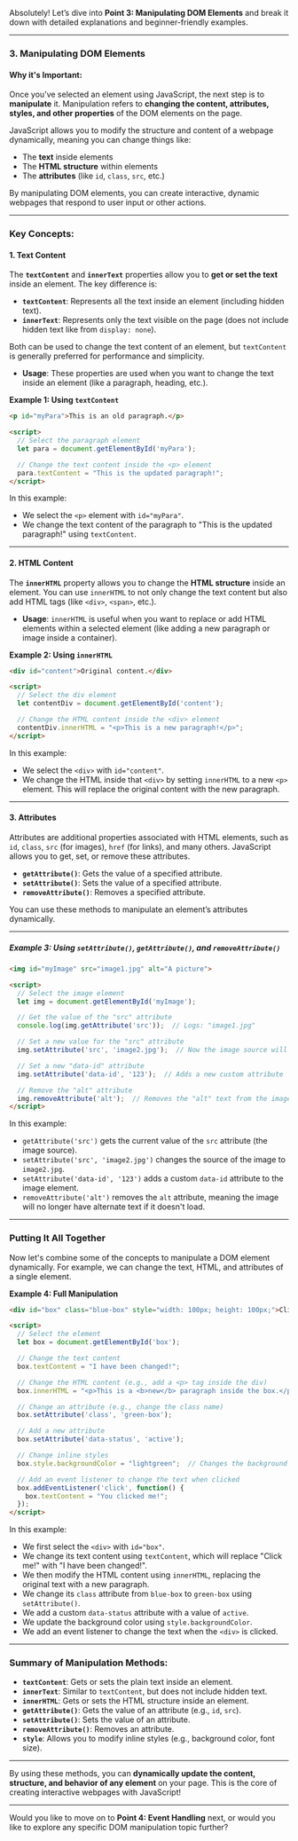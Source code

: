 Absolutely! Let’s dive into **Point 3: Manipulating DOM Elements** and break it down with detailed explanations and beginner-friendly examples.

---

### **3. Manipulating DOM Elements**

#### Why it's Important:

Once you’ve selected an element using JavaScript, the next step is to **manipulate** it. Manipulation refers to **changing the content, attributes, styles, and other properties** of the DOM elements on the page.

JavaScript allows you to modify the structure and content of a webpage dynamically, meaning you can change things like:
- The **text** inside elements
- The **HTML structure** within elements
- The **attributes** (like `id`, `class`, `src`, etc.)
  
By manipulating DOM elements, you can create interactive, dynamic webpages that respond to user input or other actions.

---

### **Key Concepts:**

#### 1. **Text Content**

The **`textContent`** and **`innerText`** properties allow you to **get or set the text** inside an element. The key difference is:
- **`textContent`**: Represents all the text inside an element (including hidden text).
- **`innerText`**: Represents only the text visible on the page (does not include hidden text like from `display: none`).

Both can be used to change the text content of an element, but `textContent` is generally preferred for performance and simplicity.

- **Usage**: These properties are used when you want to change the text inside an element (like a paragraph, heading, etc.).

**Example 1: Using `textContent`**

```html
<p id="myPara">This is an old paragraph.</p>

<script>
  // Select the paragraph element
  let para = document.getElementById('myPara');

  // Change the text content inside the <p> element
  para.textContent = "This is the updated paragraph!";
</script>
```

In this example:
- We select the `<p>` element with `id="myPara"`.
- We change the text content of the paragraph to "This is the updated paragraph!" using `textContent`.

---

#### 2. **HTML Content**

The **`innerHTML`** property allows you to change the **HTML structure** inside an element. You can use `innerHTML` to not only change the text content but also add HTML tags (like `<div>`, `<span>`, etc.).

- **Usage**: `innerHTML` is useful when you want to replace or add HTML elements within a selected element (like adding a new paragraph or image inside a container).

**Example 2: Using `innerHTML`**

```html
<div id="content">Original content.</div>

<script>
  // Select the div element
  let contentDiv = document.getElementById('content');

  // Change the HTML content inside the <div> element
  contentDiv.innerHTML = "<p>This is a new paragraph!</p>";
</script>
```

In this example:
- We select the `<div>` with `id="content"`.
- We change the HTML inside that `<div>` by setting `innerHTML` to a new `<p>` element. This will replace the original content with the new paragraph.

---

#### 3. **Attributes**

Attributes are additional properties associated with HTML elements, such as `id`, `class`, `src` (for images), `href` (for links), and many others. JavaScript allows you to get, set, or remove these attributes.

- **`getAttribute()`**: Gets the value of a specified attribute.
- **`setAttribute()`**: Sets the value of a specified attribute.
- **`removeAttribute()`**: Removes a specified attribute.

You can use these methods to manipulate an element’s attributes dynamically.

---

##### Example 3: Using `setAttribute()`, `getAttribute()`, and `removeAttribute()`

```html
<img id="myImage" src="image1.jpg" alt="A picture">

<script>
  // Select the image element
  let img = document.getElementById('myImage');

  // Get the value of the "src" attribute
  console.log(img.getAttribute('src'));  // Logs: "image1.jpg"

  // Set a new value for the "src" attribute
  img.setAttribute('src', 'image2.jpg');  // Now the image source will be updated

  // Set a new "data-id" attribute
  img.setAttribute('data-id', '123');  // Adds a new custom attribute

  // Remove the "alt" attribute
  img.removeAttribute('alt');  // Removes the "alt" text from the image
</script>
```

In this example:
- `getAttribute('src')` gets the current value of the `src` attribute (the image source).
- `setAttribute('src', 'image2.jpg')` changes the source of the image to `image2.jpg`.
- `setAttribute('data-id', '123')` adds a custom `data-id` attribute to the image element.
- `removeAttribute('alt')` removes the `alt` attribute, meaning the image will no longer have alternate text if it doesn't load.

---

### **Putting It All Together**

Now let's combine some of the concepts to manipulate a DOM element dynamically. For example, we can change the text, HTML, and attributes of a single element.

**Example 4: Full Manipulation**

```html
<div id="box" class="blue-box" style="width: 100px; height: 100px;">Click me!</div>

<script>
  // Select the element
  let box = document.getElementById('box');

  // Change the text content
  box.textContent = "I have been changed!";

  // Change the HTML content (e.g., add a <p> tag inside the div)
  box.innerHTML = "<p>This is a <b>new</b> paragraph inside the box.</p>";

  // Change an attribute (e.g., change the class name)
  box.setAttribute('class', 'green-box');

  // Add a new attribute
  box.setAttribute('data-status', 'active');

  // Change inline styles
  box.style.backgroundColor = "lightgreen";  // Changes the background color to light green

  // Add an event listener to change the text when clicked
  box.addEventListener('click', function() {
    box.textContent = "You clicked me!";
  });
</script>
```

In this example:
- We first select the `<div>` with `id="box"`.
- We change its text content using `textContent`, which will replace "Click me!" with "I have been changed!".
- We then modify the HTML content using `innerHTML`, replacing the original text with a new paragraph.
- We change its `class` attribute from `blue-box` to `green-box` using `setAttribute()`.
- We add a custom `data-status` attribute with a value of `active`.
- We update the background color using `style.backgroundColor`.
- We add an event listener to change the text when the `<div>` is clicked.

---

### **Summary of Manipulation Methods:**

- **`textContent`**: Gets or sets the plain text inside an element.
- **`innerText`**: Similar to `textContent`, but does not include hidden text.
- **`innerHTML`**: Gets or sets the HTML structure inside an element.
- **`getAttribute()`**: Gets the value of an attribute (e.g., `id`, `src`).
- **`setAttribute()`**: Sets the value of an attribute.
- **`removeAttribute()`**: Removes an attribute.
- **`style`**: Allows you to modify inline styles (e.g., background color, font size).

---

By using these methods, you can **dynamically update the content, structure, and behavior of any element** on your page. This is the core of creating interactive webpages with JavaScript!

---

Would you like to move on to **Point 4: Event Handling** next, or would you like to explore any specific DOM manipulation topic further?